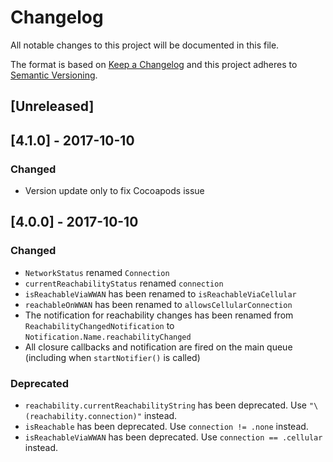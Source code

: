 
# Changelog
All notable changes to this project will be documented in this file.

The format is based on [Keep a Changelog](http://keepachangelog.com/en/1.0.0/)
and this project adheres to [Semantic Versioning](http://semver.org/spec/v2.0.0.html).

## [Unreleased]

## [4.1.0] - 2017-10-10
### Changed

- Version update only to fix Cocoapods issue

## [4.0.0] - 2017-10-10
### Changed
- `NetworkStatus` renamed `Connection`
- `currentReachabilityStatus` renamed `connection`
- `isReachableViaWWAN` has been renamed to `isReachableViaCellular`
- `reachableOnWWAN` has been renamed to `allowsCellularConnection`
- The notification for reachability changes has been renamed from `ReachabilityChangedNotification` to `Notification.Name.reachabilityChanged`
- All closure callbacks and notification are fired on the main queue (including when `startNotifier()` is called)

### Deprecated
- `reachability.currentReachabilityString` has been deprecated. Use `"\(reachability.connection)"` instead.
- `isReachable` has been deprecated. Use `connection != .none` instead.
- `isReachableViaWWAN` has been deprecated. Use `connection == .cellular` instead.
